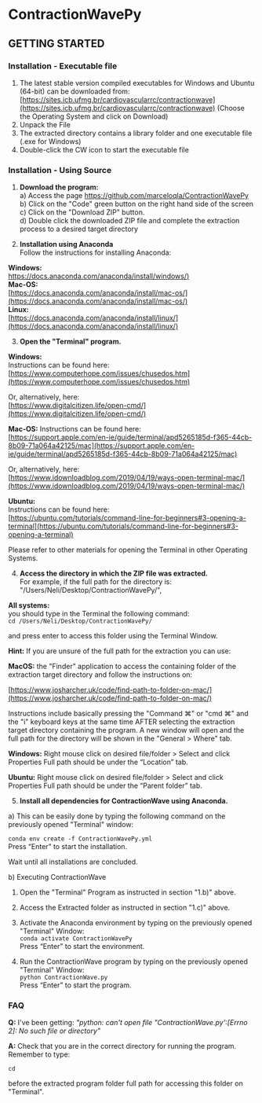 # ContractionWavePy
## GETTING STARTED
### Installation - Executable file 
1. The latest stable version compiled executables for Windows and Ubuntu (64-bit) can be downloaded from: [https://sites.icb.ufmg.br/cardiovascularrc/contractionwave](https://sites.icb.ufmg.br/cardiovascularrc/contractionwave) (Choose the Operating System and click on Download)
2. Unpack the File
3. The extracted directory contains a library folder and one executable file (.exe for Windows)
4. Double-click the CW icon to start the executable file
### Installation - Using Source
 
1. **Download the program:**  
a) Access the page https://github.com/marceloqla/ContractionWavePy  
b) Click on the "Code" green button on the right hand side of the screen  
c) Click on the "Download ZIP" button.  
d) Double click the downloaded ZIP file and complete the extraction process to a desired target directory  


2. **Installation using Anaconda**  
Follow the instructions for installing Anaconda:  

**Windows:**  
 [https://docs.anaconda.com/anaconda/install/windows/)](https://docs.anaconda.com/anaconda/install/windows/)  
**Mac-OS:**  
[https://docs.anaconda.com/anaconda/install/mac-os/](https://docs.anaconda.com/anaconda/install/mac-os/)  
**Linux:**  
[https://docs.anaconda.com/anaconda/install/linux/](https://docs.anaconda.com/anaconda/install/linux/)  


3. **Open the "Terminal" program.**  

**Windows:**  
Instructions can be found here:  
[https://www.computerhope.com/issues/chusedos.htm](https://www.computerhope.com/issues/chusedos.htm)  

Or, alternatively, here:  
[https://www.digitalcitizen.life/open-cmd/](https://www.digitalcitizen.life/open-cmd/)  

**Mac-OS:**
Instructions can be found here:  
[https://support.apple.com/en-ie/guide/terminal/apd5265185d-f365-44cb-8b09-71a064a42125/mac](https://support.apple.com/en-ie/guide/terminal/apd5265185d-f365-44cb-8b09-71a064a42125/mac)  

Or, alternatively, here:  
[https://www.idownloadblog.com/2019/04/19/ways-open-terminal-mac/](https://www.idownloadblog.com/2019/04/19/ways-open-terminal-mac/)  

**Ubuntu:**  
Instructions can be found here:  
[https://ubuntu.com/tutorials/command-line-for-beginners#3-opening-a-terminal](https://ubuntu.com/tutorials/command-line-for-beginners#3-opening-a-terminal)  

Please refer to other materials for opening the Terminal in other Operating Systems. 

4. **Access the directory in which the ZIP file was extracted.**  
For example, if the full path for the directory is:  
"/Users/Neli/Desktop/ContractionWavePy/",  


**All systems:**    
you should type in the Terminal the following command:  
`cd /Users/Neli/Desktop/ContractionWavePy/`

and press enter to access this folder using the Terminal Window.

**Hint:**
If you are unsure of the full path for the extraction you can use:

**MacOS:** the "Finder" application to access the containing folder of the extraction target directory and follow the instructions on:

[https://www.josharcher.uk/code/find-path-to-folder-on-mac/](https://www.josharcher.uk/code/find-path-to-folder-on-mac/)

Instructions include basically pressing the "Command ⌘" or "cmd ⌘" and the "i" keyboard keys at the same time AFTER selecting the extraction target directory containing the program. A new window will open and the full path for the directory will be shown in the "General > Where" tab.

**Windows:** Right mouse click on desired file/folder > Select and click Properties
Full path should be under the “Location” tab.

**Ubuntu:**  Right mouse click on desired file/folder > Select and click Properties
Full path should be under the “Parent folder” tab.

5. **Install all dependencies for ContractionWave using Anaconda.**

a) This can be easily done by typing the following command on the previously opened "Terminal" window:  


`conda env create -f ContractionWavePy.yml`  
Press “Enter” to start the installation.


Wait until all installations are concluded.

b) Executing ContractionWave
1. Open the "Terminal" Program as instructed in section "1.b)" above.
2. Access the Extracted folder as instructed in section "1.c)" above.
3. Activate the Anaconda environment by typing on the previously opened "Terminal" Window:  
`conda activate ContractionWavePy`  
Press “Enter” to start the environment.


4. Run the ContractionWave program by typing on the previously opened "Terminal" Window:  
`python ContractionWave.py`  
Press “Enter” to start the program.

### FAQ

**Q:** I've been getting: *"python: can't open file "ContractionWave.py':[Errno 2]: No such file or directory"*  

**A:** Check that you are in the correct directory for running the program. Remember to type:

`cd `  

before the extracted program folder full path for accessing this folder on "Terminal".
